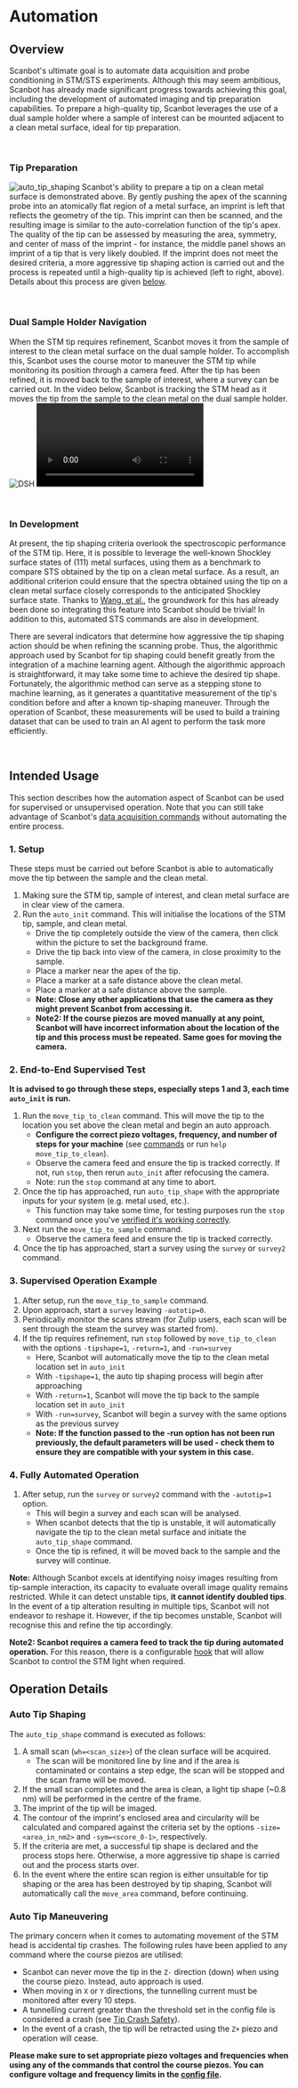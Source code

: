 # Automation
## Overview
Scanbot's ultimate goal is to automate data acquisition and probe conditioning in STM/STS experiments. Although this may seem ambitious, Scanbot has already made significant progress
towards achieving this goal, including the development of automated imaging and tip preparation capabilities.
To prepare a high-quality tip, Scanbot leverages the use of a dual sample holder where a sample of interest can be mounted adjacent to a clean metal surface, ideal for tip preparation.

<br>

### Tip Preparation
![auto_tip_shaping](AutoTipShaping.png)
Scanbot's ability to prepare a tip on a clean metal surface is demonstrated above. By gently pushing the apex of the scanning probe
into an atomically flat region of a metal surface, an imprint is left that reflects the geometry of the tip. This imprint can then be scanned,
and the resulting image is similar to the auto-correlation function of the tip's apex. The quality of the tip can be assessed by measuring the
area, symmetry, and center of mass of the imprint - for instance, the middle panel shows an imprint of a tip that is very likely doubled. If the
imprint does not meet the desired criteria, a more aggressive tip shaping action is carried out and the process is repeated until a
high-quality tip is achieved (left to right, above). Details about this process are given [below](#auto-tip-shaping).

<br>

### Dual Sample Holder Navigation
When the STM tip requires refinement, Scanbot moves it from the sample of interest to the clean metal surface on the dual sample holder.
To accomplish this, Scanbot uses the course motor to maneuver the STM tip while monitoring its position through a camera feed. After the tip has been refined,
it is moved back to the sample of interest, where a survey can be carried out.
In the video below, Scanbot is tracking the STM head as it moves the tip from the sample to the clean metal on the dual sample holder.
![DSH](DSH.png)
![type:video](DSHNav.mp4)

<br>

### In Development
At present, the tip shaping criteria overlook the spectroscopic performance of the STM tip. Here, it is possible to leverage the well-known Shockley surface states of
(111) metal surfaces, using them as a benchmark to compare STS obtained by the tip on a clean metal surface. As a result, an additional criterion could ensure that
the spectra obtained using the tip on a clean metal surface closely corresponds to the anticipated Shockley surface state.
Thanks to [Wang, et al.](https://pubs.acs.org/doi/pdf/10.1021/acs.jpca.0c10731), the groundwork for this has already been done so integrating this feature into Scanbot should be trivial!
In addition to this, automated STS commands are also in development.

There are several indicators that determine how aggressive the tip shaping action should be when refining the scanning probe.
Thus, the algorithmic approach used by Scanbot for tip shaping could benefit greatly from the integration of a machine learning agent.
Although the algorithmic approach is straightforward, it may take some time to achieve the desired tip shape. Fortunately, the algorithmic
method can serve as a stepping stone to machine learning, as it generates a quantitative measurement of the tip's condition before and after a known tip-shaping maneuver.
Through the operation of Scanbot, these measurements will be used to build a training dataset that can be used to train an AI agent to perform the task more efficiently.

<br>

## Intended Usage
This section describes how the automation aspect of Scanbot can be used for supervised or unsupervised operation. Note that you can still take advantage of Scanbot's
[data acquisition commands](../commands/#data-acquisition) without automating the entire process.

### 1. Setup
These steps must be carried out before Scanbot is able to automatically move the tip between the sample and the clean metal.

1. Making sure the STM tip, sample of interest, and clean metal surface are in clear view of the camera.
2. Run the ```auto_init``` command. This will initialise the locations of the STM tip, sample, and clean metal.
    - Drive the tip completely outside the view of the camera, then click within the picture to set the background frame.
    - Drive the tip back into view of the camera, in close proximity to the sample.
    - Place a marker near the apex of the tip.
    - Place a marker at a safe distance above the clean metal.
    - Place a marker at a safe distance above the sample.
    - **Note: Close any other applications that use the camera as they might prevent Scanbot from accessing it.**
    - **Note2: If the course piezos are moved manually at any point, Scanbot will have incorrect information about the location of the tip and this process must be repeated. Same goes for moving the camera.**

### 2. End-to-End Supervised Test
**It is advised to go through these steps, especially steps 1 and 3, each time ```auto_init``` is run.**

1. Run the ```move_tip_to_clean``` command. This will move the tip to the location you set above the clean metal and begin an auto approach.
    - **Configure the correct piezo voltages, frequency, and number of steps for your machine** (see [commands](commands.md) or run ```help move_tip_to_clean```).
    - Observe the camera feed and ensure the tip is tracked correctly. If not, run ```stop```, then rerun ```auto_init``` after refocusing the camera.
    - Note: run the ```stop``` command at any time to abort.
2. Once the tip has approached, run ```auto_tip_shape``` with the appropriate inputs for your system (e.g. metal used, etc.).
    - This function may take some time, for testing purposes run the ```stop``` command once you've [verified it's working correctly](#auto-tip-shaping).
3. Next run the ```move_tip_to_sample``` command.
    - Observe the camera feed and ensure the tip is tracked correctly.
4. Once the tip has approached, start a survey using the ```survey``` or ```survey2``` command.

### 3. Supervised Operation Example
1. After setup, run the ```move_tip_to_sample``` command.
2. Upon approach, start a ```survey``` leaving ```-autotip=0```.
3. Periodically monitor the scans stream (for Zulip users, each scan will be sent through the steam the survey was started from).
4. If the tip requires refinement, run ```stop``` followed by ```move_tip_to_clean``` with the options ```-tipshape=1```, ```-return=1```, and ```-run=survey```
    - Here, Scanbot will automatically move the tip to the clean metal location set in ```auto_init```
    - With ```-tipshape=1```, the auto tip shaping process will begin after approaching
    - With ```-return=1```, Scanbot will move the tip back to the sample location set in ```auto_init```
    - With ```-run=survey```, Scanbot will begin a survey with the same options as the previous survey
    - **Note: If the function passed to the -run option has not been run previously, the default parameters will be used - check them to ensure they are compatible with your system in this case.**

### 4. Fully Automated Operation
1. After setup, run the ```survey``` or ```survey2``` command with the ```-autotip=1``` option.
    - This will begin a survey and each scan will be analysed.
    - When scanbot detects that the tip is unstable, it will automatically navigate the tip to the clean metal surface and initiate the ```auto_tip_shape``` command.
    - Once the tip is refined, it will be moved back to the sample and the survey will continue.

**Note:** Although Scanbot excels at identifying noisy images resulting from tip-sample interaction, its capacity to evaluate overall image quality remains restricted.
While it can detect unstable tips, **it cannot identify doubled tips**. In the event of a tip alteration resulting in multiple tips, Scanbot will not endeavor to reshape it.
However, if the tip becomes unstable, Scanbot will recognise this and refine the tip accordingly.

**Note2: Scanbot requires a camera feed to track the tip during automated operation.** For this reason, there is a configurable [hook](../hooks/#hk_light) that will allow Scanbot to control the STM light when required.
<br>

## Operation Details

### Auto Tip Shaping
The ```auto_tip_shape``` command is executed as follows:

1. A small scan (```wh=<scan_size>```) of the clean surface will be acquired.
    - The scan will be monitored line by line and if the area is contaminated or contains a step edge, the scan will be stopped and the scan frame will be moved.
2. If the small scan completes and the area is clean, a light tip shape (~0.8 nm) will be performed in the centre of the frame.
3. The imprint of the tip will be imaged.
4. The contour of the imprint's enclosed area and circularity will be calculated and compared against the criteria set by the options ```-size=<area_in_nm2>``` and ```-sym=<score_0-1>```, respectively.
5. If the criteria are met, a successful tip shape is declared and the process stops here. Otherwise, a more aggressive tip shape is carried out and the process starts over.
6. In the event where the entire scan region is either unsuitable for tip shaping or the area has been destroyed by tip shaping, Scanbot will automatically call the ```move_area``` command, before continuing.

### Auto Tip Maneuvering
The primary concern when it comes to automating movement of the STM head is accidental tip crashes.
The following rules have been applied to any command where the course piezos are utilised:
<br>

- Scanbot can never move the tip in the ```Z-``` direction (down) when using the course piezo. Instead, auto approach is used.
- When moving in ```X``` or ```Y``` directions, the tunnelling current must be monitored after every 10 steps.
- A tunnelling current greater than the threshold set in the config file is considered a crash (see [Tip Crash Safety](../configuration/#tip-crash-safety)).
- In the event of a crash, the tip will be retracted using the ```Z+``` piezo and operation will cease.

**Please make sure to set appropriate piezo voltages and frequencies when using any of the commands that control the course piezos. You can configure voltage and frequency limits in the [config file](../configuration/#piezo-safety).**
<br><br><br>
